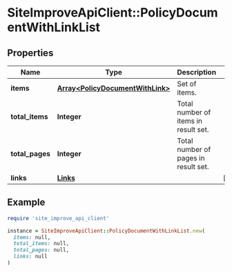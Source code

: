 # SiteImproveApiClient::PolicyDocumentWithLinkList

## Properties

| Name | Type | Description | Notes |
| ---- | ---- | ----------- | ----- |
| **items** | [**Array&lt;PolicyDocumentWithLink&gt;**](PolicyDocumentWithLink.md) | Set of items. |  |
| **total_items** | **Integer** | Total number of items in result set. |  |
| **total_pages** | **Integer** | Total number of pages in result set. |  |
| **links** | [**Links**](Links.md) |  | [optional] |

## Example

```ruby
require 'site_improve_api_client'

instance = SiteImproveApiClient::PolicyDocumentWithLinkList.new(
  items: null,
  total_items: null,
  total_pages: null,
  links: null
)
```

